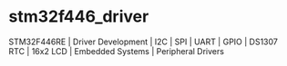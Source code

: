 # stm32f446_driver
STM32F446RE | Driver Development | I2C | SPI | UART | GPIO | DS1307 RTC | 16x2 LCD | Embedded Systems | Peripheral Drivers
